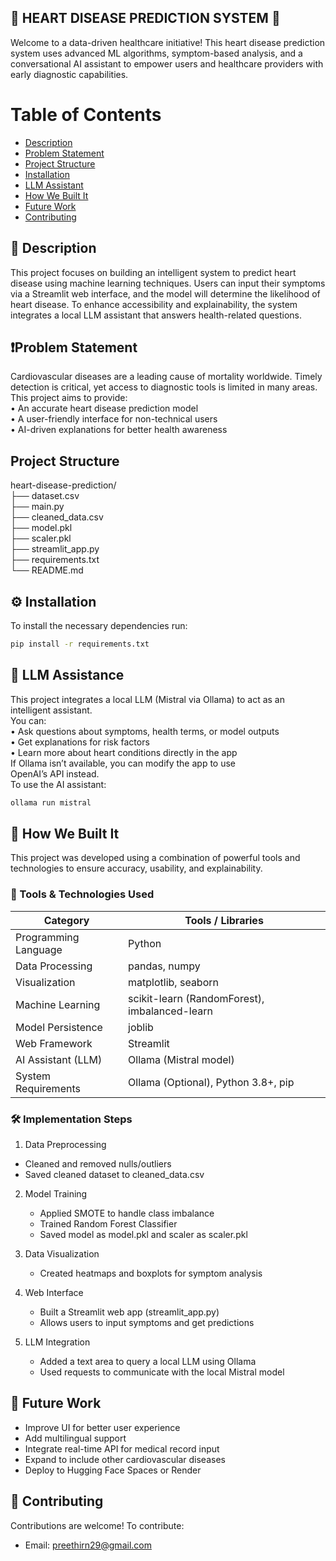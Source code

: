 ## 🚀 HEART DISEASE PREDICTION SYSTEM 🚀
Welcome to a data-driven healthcare initiative!
This heart disease prediction system uses advanced ML algorithms, symptom-based analysis, and a conversational AI assistant to empower users and healthcare providers with early diagnostic capabilities.
# Table of Contents
- [Description](#description)
- [Problem Statement](#problem-statement)
- [Project Structure](#project-structure)
- [Installation](#installation)
- [LLM Assistant](#llm-assistant)
- [How We Built It](#how-we-built-it)
- [Future Work](#future-work)
- [Contributing](#contributing)
## 📝 Description
This project focuses on building an intelligent system to predict heart disease using machine learning techniques. Users can input their symptoms via a Streamlit web interface, and the model will determine the likelihood of heart disease. To enhance accessibility and explainability, the system integrates a local LLM assistant that answers health-related questions.
## ❗Problem Statement
Cardiovascular diseases are a leading cause of mortality worldwide. Timely detection is critical, yet access to diagnostic tools is limited in many areas. This project aims to provide:  
• An accurate heart disease prediction model  
• A user-friendly interface for non-technical users  
• AI-driven explanations for better health awareness  
## Project Structure
heart-disease-prediction/  
├── dataset.csv                  
├── main.py                 
├── cleaned_data.csv        
├── model.pkl               
├── scaler.pkl              
├── streamlit_app.py                
├── requirements.txt       
└── README.md               
## ⚙️ Installation
To install the necessary dependencies run:  
```bash  
pip install -r requirements.txt
```
## 🤖 LLM Assistance
This project integrates a local LLM (Mistral via Ollama) to act as an intelligent assistant.  
You can:  
	•	Ask questions about symptoms, health terms, or model outputs  
	•	Get explanations for risk factors  
	•	Learn more about heart conditions directly in the app   
If Ollama isn’t available, you can modify the app to use OpenAI’s API instead.  
To use the AI assistant:  
```bash
ollama run mistral
```
## 🔨 How We Built It

This project was developed using a combination of powerful tools and technologies to ensure accuracy, usability, and explainability.

### 🧰 Tools & Technologies Used

| Category              | Tools / Libraries                             |
|-----------------------|-----------------------------------------------|
| Programming Language  | Python                                        |
| Data Processing       | pandas, numpy                                 |
| Visualization         | matplotlib, seaborn                           |
| Machine Learning      | scikit-learn (RandomForest), imbalanced-learn |
| Model Persistence     | joblib                                        |
| Web Framework         | Streamlit                                     |
| AI Assistant (LLM)    | Ollama (Mistral model)                        |
| System Requirements   | Ollama (Optional), Python 3.8+, pip           |

### 🛠 Implementation Steps  

1. Data Preprocessing 
- Cleaned and removed nulls/outliers
- Saved cleaned dataset to cleaned_data.csv

2. Model Training
   - Applied SMOTE to handle class imbalance  
   - Trained Random Forest Classifier  
   - Saved model as model.pkl and scaler as scaler.pkl

3. Data Visualization 
   - Created heatmaps and boxplots for symptom analysis  

4. Web Interface 
   - Built a Streamlit web app (streamlit_app.py)  
   - Allows users to input symptoms and get predictions

5. LLM Integration
   - Added a text area to query a local LLM using Ollama  
   - Used requests to communicate with the local Mistral model
## 🔮 Future Work
- Improve UI for better user experience  
- Add multilingual support  
- Integrate real-time API for medical record input  
- Expand to include other cardiovascular diseases  
- Deploy to Hugging Face Spaces or Render
## 🤝 Contributing
Contributions are welcome! To contribute:  
- Email: [preethirn29@gmail.com](#preethirn29@gmail.com)
 


